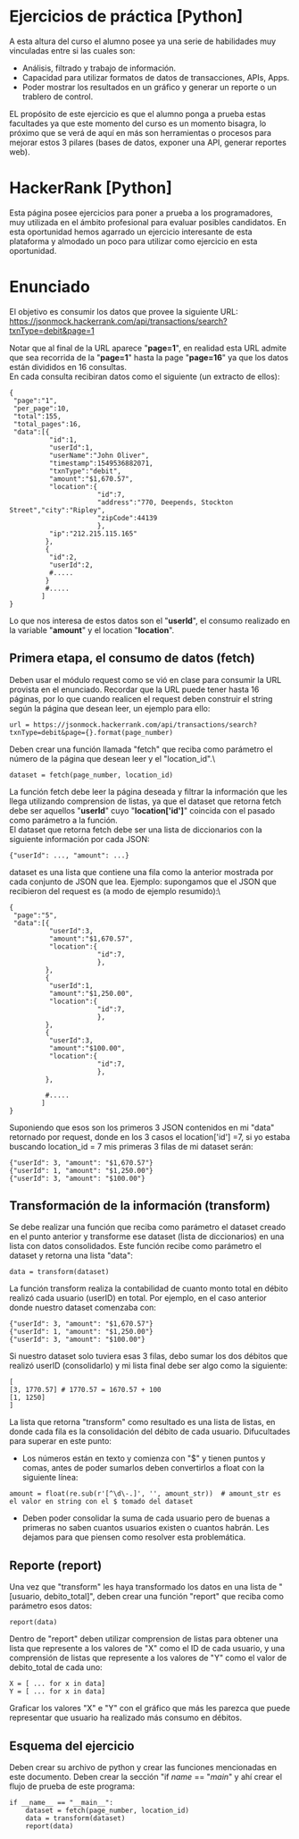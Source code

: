 # Ejercicios de práctica [Python]
A esta altura del curso el alumno posee ya una serie de habilidades muy vinculadas entre si las cuales son:
- Análisis, filtrado y trabajo de información.
- Capacidad para utilizar formatos de datos de transacciones, APIs, Apps.
- Poder mostrar los resultados en un gráfico y generar un reporte o un trablero de control.

EL propósito de este ejercicio es que el alumno ponga a prueba estas facultades ya que este momento del curso es un momento bisagra, lo próximo que se verá de aquí en más son herramientas o procesos para mejorar estos 3 pilares (bases de datos, exponer una API, generar reportes web).

# HackerRank [Python]
Esta página posee ejercicios para poner a prueba a los programadores, muy utilizada en el ámbito profesional para evaluar posibles candidatos. En esta oportunidad hemos agarrado un ejercicio interesante de esta plataforma y almodado un poco para utilizar como ejercicio en esta oportunidad.

# Enunciado
El objetivo es consumir los datos que provee la siguiente URL:\
https://jsonmock.hackerrank.com/api/transactions/search?txnType=debit&page=1

Notar que al final de la URL aparece "__page=1__", en realidad esta URL admite que sea recorrida de la "__page=1__" hasta la page "__page=16__" ya que los datos están divididos en 16 consultas.\
En cada consulta recibiran datos como el siguiente (un extracto de ellos):

```
{
 "page":"1",
 "per_page":10,
 "total":155,
 "total_pages":16,
 "data":[{
          "id":1,
          "userId":1,
          "userName":"John Oliver",
          "timestamp":1549536882071,
          "txnType":"debit",
          "amount":"$1,670.57",
          "location":{
                      "id":7,
                      "address":"770, Deepends, Stockton Street","city":"Ripley",
                      "zipCode":44139
                      },
          "ip":"212.215.115.165"
         },
         {
          "id":2,
          "userId":2,
          #.....
         }
         #.....
        ]
}
```

Lo que nos interesa de estos datos son el "__userId__", el consumo realizado en la variable "__amount__" y el location "__location__".

## Primera etapa, el consumo de datos (fetch)
Deben usar el módulo request como se vió en clase para consumir la URL provista en el enunciado. Recordar que la URL puede tener hasta 16 páginas, por lo que cuando realicen el request deben construir el string según la página que desean leer, un ejemplo para ello:
```
url = https://jsonmock.hackerrank.com/api/transactions/search?txnType=debit&page={}.format(page_number)
```
Deben crear una función llamada "fetch" que reciba como parámetro el número de la página que desean leer y el "location_id".\
```
dataset = fetch(page_number, location_id)
```
La función fetch debe leer la página deseada y filtrar la información que les llega utilizando comprension de listas, ya que el dataset que retorna fetch debe ser aquellos "__userId__" cuyo "__location['id']__" coincida con el pasado como parámetro a la función.\
El dataset que retorna fetch debe ser una lista de diccionarios con la siguiente información por cada JSON:
```
{"userId": ..., "amount": ...}
```
dataset es una lista que contiene una fila como la anterior mostrada por cada conjunto de JSON que lea. Ejemplo: supongamos que el JSON que recibieron del request es (a modo de ejemplo resumido):\
```
{
 "page":"5",
 "data":[{
          "userId":3,
          "amount":"$1,670.57",
          "location":{
                      "id":7,
                      },
         },
         {
          "userId":1,
          "amount":"$1,250.00",
          "location":{
                      "id":7,
                      },
         },
         {
          "userId":3,
          "amount":"$100.00",
          "location":{
                      "id":7,
                      },
         },
         
         #.....
        ]
}
```

Suponiendo que esos son los primeros 3 JSON contenidos en mi "data" retornado por request, donde en los 3 casos el location['id'] =7, si yo estaba buscando location_id = 7 mis primeras 3 filas de mi dataset serán:
```
{"userId": 3, "amount": "$1,670.57"}
{"userId": 1, "amount": "$1,250.00"}
{"userId": 3, "amount": "$100.00"}
```

## Transformación de la información (transform)
Se debe realizar una función que reciba como parámetro el dataset creado en el punto anterior y transforme ese dataset (lista de diccionarios) en una lista con datos consolidados. Este función recibe como parámetro el dataset y retorna una lista "data":
```
data = transform(dataset)
```

La función transform realiza la contabilidad de cuanto monto total en débito realizó cada usuario (userID) en total. Por ejemplo, en el caso anterior donde nuestro dataset comenzaba con:

```
{"userId": 3, "amount": "$1,670.57"}
{"userId": 1, "amount": "$1,250.00"}
{"userId": 3, "amount": "$100.00"}
```

Si nuestro dataset solo tuviera esas 3 filas, debo sumar los dos débitos que realizó userID (consolidarlo) y mi lista final debe ser algo como la siguiente:
```
[
[3, 1770.57] # 1770.57 = 1670.57 + 100
[1, 1250]
]
```

La lista que retorna "transform" como resultado es una lista de listas, en donde cada fila es la consolidación del débito de cada usuario. Difucultades para superar en este punto:
- Los números están en texto y comienza con "$" y tienen puntos y comas, antes de poder sumarlos deben convertirlos a float con la siguiente línea:
```
amount = float(re.sub(r'[^\d\-.]', '', amount_str))  # amount_str es el valor en string con el $ tomado del dataset
```
- Deben poder consolidar la suma de cada usuario pero de buenas a primeras no saben cuantos usuarios existen o cuantos habrán. Les dejamos para que piensen como resolver esta problemática.

## Reporte (report)
Una vez que "transform" les haya transformado los datos en una lista de "[usuario, debito_total]", deben crear una función "report" que reciba como parámetro esos datos:
```
report(data)
```
Dentro de "report" deben utilizar comprension de listas para obtener una lista que represente a los valores de "X" como el ID de cada usuario, y una comprensión de listas que represente a los valores de "Y" como el valor de debito_total de cada uno:
```
X = [ ... for x in data]
Y = [ ... for x in data]
```

Graficar los valores "X" e "Y" con el gráfico que más les parezca que puede representar que usuario ha realizado más consumo en débitos.

## Esquema del ejercicio
Deben crear su archivo de python y crear las funciones mencionadas en este documento. Deben crear la sección "if _name_ == "_main_" y ahí crear el flujo de prueba de este programa:
```
if __name__ == "__main__":
    dataset = fetch(page_number, location_id)
    data = transform(dataset)
    report(data)

```


